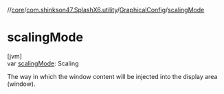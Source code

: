 //[core](../../../index.md)/[com.shinkson47.SplashX6.utility](../index.md)/[GraphicalConfig](index.md)/[scalingMode](scaling-mode.md)

# scalingMode

[jvm]\
var [scalingMode](scaling-mode.md): Scaling

The way in which the window content will be injected into the display area (window).
